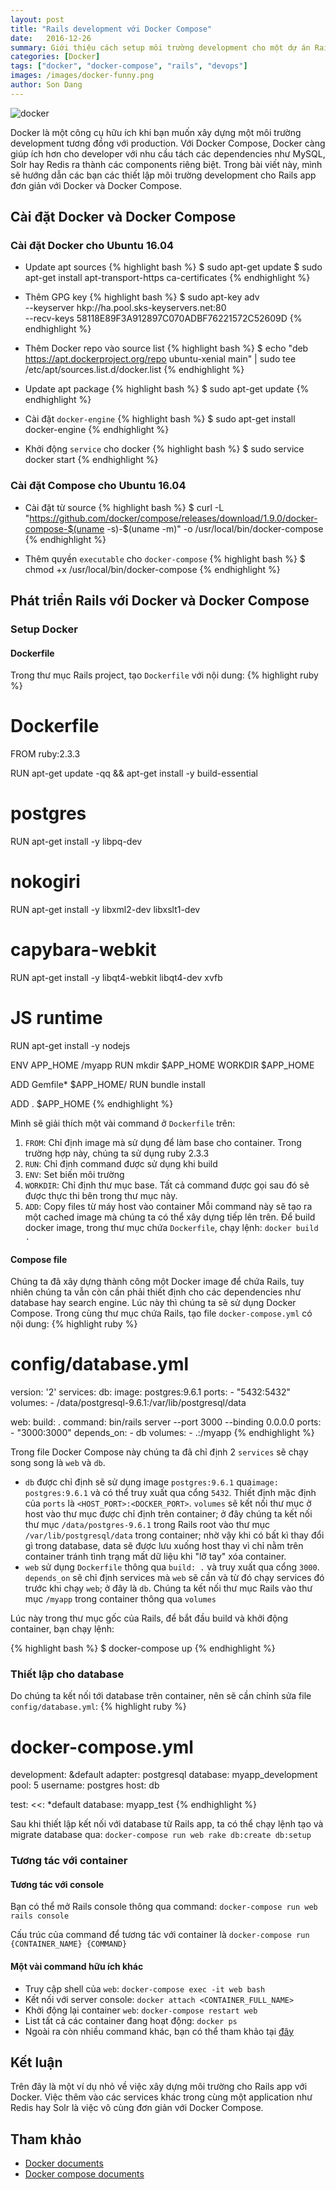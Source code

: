 ```yaml
---
layout: post
title: "Rails development với Docker Compose"
date:   2016-12-26
summary: Giới thiệu cách setup môi trường development cho một dự án Rails cơ bản.
categories: [Docker]
tags: ["docker", "docker-compose", "rails", "devops"]
images: /images/docker-funny.png
author: Son Dang
---
```


![docker](/images/docker-compose.png)

Docker là một công cụ hữu ích khi bạn muốn xây dựng một môi trường development tương đồng với production. Với Docker Compose, Docker càng giúp ích hơn cho developer với nhu cầu tách các dependencies như MySQL, Solr hay Redis ra thành các components riêng biệt. Trong bài viết này, mình sẽ hướng dẫn các bạn các thiết lập môi trường development cho Rails app đơn giản với Docker và Docker Compose.

## Cài đặt Docker và Docker Compose

### Cài đặt Docker cho Ubuntu 16.04

* Update apt sources
{% highlight bash %}
$ sudo apt-get update
$ sudo apt-get install apt-transport-https ca-certificates
{% endhighlight %}

* Thêm GPG key
{% highlight bash %}
$ sudo apt-key adv \
              --keyserver hkp://ha.pool.sks-keyservers.net:80 \
              --recv-keys 58118E89F3A912897C070ADBF76221572C52609D
{% endhighlight %}

* Thêm Docker repo vào source list
{% highlight bash %}
$ echo "deb https://apt.dockerproject.org/repo ubuntu-xenial main" | sudo tee /etc/apt/sources.list.d/docker.list
{% endhighlight %}

* Update apt package
{% highlight bash %}
$ sudo apt-get update
{% endhighlight %}

* Cài đặt `docker-engine`
{% highlight bash %}
$ sudo apt-get install docker-engine
{% endhighlight %}

* Khởi động `service` cho docker
{% highlight bash %}
$ sudo service docker start
{% endhighlight %}

### Cài đặt Compose cho Ubuntu 16.04
* Cài đặt từ source
{% highlight bash %}
$ curl -L "https://github.com/docker/compose/releases/download/1.9.0/docker-compose-$(uname -s)-$(uname -m)" -o /usr/local/bin/docker-compose
{% endhighlight %}

* Thêm quyền `executable` cho `docker-compose`
{% highlight bash %}
$ chmod +x /usr/local/bin/docker-compose
{% endhighlight %}

## Phát triển Rails với Docker và Docker Compose

### Setup Docker

#### Dockerfile
Trong thư mục Rails project, tạo `Dockerfile` với nội dung:
{% highlight ruby %}
# Dockerfile
FROM ruby:2.3.3

RUN apt-get update -qq && apt-get install -y build-essential

# postgres
RUN apt-get install -y libpq-dev

# nokogiri
RUN apt-get install -y libxml2-dev libxslt1-dev

# capybara-webkit
RUN apt-get install -y libqt4-webkit libqt4-dev xvfb

# JS runtime
RUN apt-get install -y nodejs

ENV APP_HOME /myapp
RUN mkdir $APP_HOME
WORKDIR $APP_HOME

ADD Gemfile* $APP_HOME/
RUN bundle install

ADD . $APP_HOME
{% endhighlight %}

Mình sẽ giải thích một vài command ở `Dockerfile` trên:

1. `FROM`: Chỉ định image mà sử dụng để làm base cho container. Trong trường hợp này, chúng ta sử dụng ruby 2.3.3
2. `RUN`: Chỉ định command được sử dụng khi build
3. `ENV`: Set biến môi trường
4. `WORKDIR`: Chỉ định thư mục base. Tất cả command được gọi sau đó sẽ được thực thi bên trong thư mục này.
5.  `ADD`: Copy files từ máy host vào container
Mỗi command này sẽ tạo ra một cached image mà chúng ta có thể xây dựng tiếp lên trên.
Để build docker image, trong thư mục chứa `Dockerfile`, chạy lệnh:
`docker build .`

####  Compose file
Chúng ta đã xây dựng thành công một Docker image để chứa Rails, tuy nhiên chúng ta vẫn còn cần phải thiết định cho các dependencies như database hay search engine. Lúc này thì chúng ta sẽ sử dụng Docker Compose.
Trong cùng thư mục chứa Rails, tạo file `docker-compose.yml` có nội dung:
{% highlight ruby %}
# config/database.yml
version: '2'
services:
  db:
    image: postgres:9.6.1
    ports:
      - "5432:5432"
    volumes:
      - /data/postgresql-9.6.1:/var/lib/postgresql/data

  web:
    build: .
    command: bin/rails server --port 3000 --binding 0.0.0.0
    ports:
      - "3000:3000"
    depends_on:
      - db
    volumes:
      - .:/myapp
{% endhighlight %}

Trong file Docker Compose này chúng ta đã chỉ định 2 `services` sẽ chạy song song là `web` và `db`.

* `db` được chỉ định sẽ sử dụng image `postgres:9.6.1` qua`image: postgres:9.6.1` và có thể truy xuất qua cổng `5432`. Thiết định mặc định của `ports` là `<HOST_PORT>:<DOCKER_PORT>`. `volumes` sẽ kết nối thư mục ở host vào thư mục được chỉ định trên container; ở đây chúng ta kết nối thư mục `/data/postgres-9.6.1` trong Rails root vào thư mục `/var/lib/postgresql/data` trong container; nhờ vậy khi có bất kì thay đổi gì trong database, data sẽ được lưu xuống host thay vì chỉ nằm trên container tránh tình trạng mất dữ liệu khi "lỡ tay" xóa container.
* `web` sử dụng `Dockerfile` thông qua `build: .` và truy xuất qua cổng `3000`. `depends_on` sẽ chỉ định services mà `web` sẽ cần và từ đó chạy services đó trước khi chạy `web`; ở đây là `db`. Chúng ta kết nối thư mục Rails vào thư mục `/myapp` trong container thông qua `volumes`

Lúc này trong thư mục gốc của Rails, để bắt đầu build và khởi động container, bạn chạy lệnh:

{% highlight bash %}
$ docker-compose up
{% endhighlight %}

### Thiết lập cho database
Do chúng ta kết nối tới database trên container, nên sẽ cần chỉnh sửa file `config/database.yml`:
{% highlight ruby %}
# docker-compose.yml
development: &default
  adapter: postgresql
  database: myapp_development
  pool: 5
  username: postgres
  host: db

test:
  <<: *default
  database: myapp_test
{% endhighlight %}

Sau khi thiết lập kết nối với database từ Rails app, ta có thể chạy lệnh tạo và migrate database qua:
`docker-compose run web rake db:create db:setup`

### Tương tác với container

#### Tương tác với console
Bạn có thể mở Rails console thông qua command: `docker-compose run web rails console`

Cấu trúc của command để tương tác với container là `docker-compose run {CONTAINER_NAME} {COMMAND}`

#### Một vài command hữu ích khác
* Truy cập shell của `web`: `docker-compose exec -it web bash`
* Kết nối với server console: `docker attach <CONTAINER_FULL_NAME>`
* Khởi động lại container `web`: `docker-compose restart web`
* List tất cả các container đang hoạt động: `docker ps`
* Ngoài ra còn nhiều command khác, bạn có thể tham khảo tại [đây](https://docs.docker.com/compose/reference/)

## Kết luận
Trên đây là một ví dụ nhỏ về việc xây dựng môi trường cho Rails app với Docker. Việc thêm vào các services khác trong cùng một application như Redis hay Solr là việc vô cùng đơn giản với Docker Compose.

## Tham khảo
* [Docker documents](https://docs.docker.com/)
* [Docker compose documents](https://docs.docker.com/compose/reference/)
